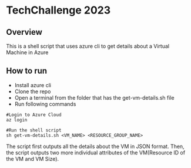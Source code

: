 # TechChallenge 2023

## Overview 

This is a shell script that uses azure cli to get details about a Virtual Machine in Azure

## How to run

- Install azure cli
- Clone the repo
- Open a terminal from the folder that has the get-vm-details.sh file
- Run following commands
```
#Login to Azure Cloud
az login

#Run the shell script
sh get-vm-details.sh <VM_NAME> <RESOURCE_GROUP_NAME>
```

The script first outputs all the details about the VM in JSON format. Then, the script outputs two more individual attributes of the VM(Resource ID of the VM and VM Size). 